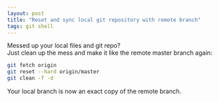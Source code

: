 ```yaml
---
layout: post
title: "Reset and sync local git repository with remote branch"
tags: git shell
---
```

Messed up your local files and git repo?  
Just clean up the mess and make it like the remote master branch again:

```bash
git fetch origin
git reset --hard origin/master
git clean -f -d
```

Your local branch is now an exact copy of the remote branch.
